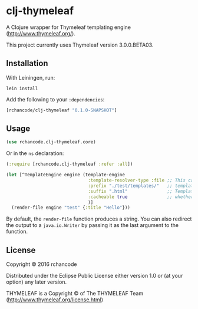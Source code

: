 # clj-thymeleaf

A Clojure wrapper for Thymeleaf templating engine (http://www.thymeleaf.org/). 

This project currently uses Thymeleaf version 3.0.0.BETA03.

## Installation

With Leiningen, run:

```
lein install
```

Add the following to your `:dependencies`:

```clojure
[rchancode/clj-thymeleaf "0.1.0-SNAPSHOT"]
```

## Usage

```clojure
(use rchancode.clj-thymeleaf.core)
```

Or in the `ns` declaration:

```clojure
(:require [rchancode.clj-thymeleaf :refer :all])
```


```Clojure
(let [^TemplateEngine engine (template-engine
                               :template-resolver-type :file ;; This can be either :file, :url or :classpath, defaults to :classpath.
                               :prefix "./test/templates/"   ;; template file name prefix
                               :suffix ".html"               ;; Template file name suffix
                               :cacheable true               ;; whether to cache templates.
                               )]
  (render-file engine "test" {:title "Hello"}))
```

By default, the `render-file` function produces a string. You can also redirect the output to a `java.io.Writer` by passing it
as the last argument to the function.

## License

Copyright © 2016 rchancode

Distributed under the Eclipse Public License either version 1.0 or (at
your option) any later version.

THYMELEAF is a Copyright © of The THYMELEAF Team (http://www.thymeleaf.org/license.html)
